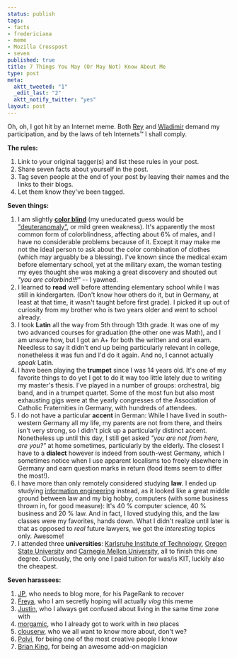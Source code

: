 ```yaml
--- 
status: publish
tags: 
- facts
- fredericiana
- meme
- Mozilla Crosspost
- seven
published: true
title: 7 Things You May (Or May Not) Know About Me
type: post
meta: 
  aktt_tweeted: "1"
  _edit_last: "2"
  aktt_notify_twitter: "yes"
layout: post
---
```

Oh, oh, I got hit by an Internet meme. Both <a href="http://www.reybango.com/index.cfm/2009/1/15/7-Things-You-May-Or-May-Not-Know-About-Me">Rey</a> and <a href="http://adblockplus.org/blog/now-it-got-me-as-well">Wladimir</a> demand my participation, and by the laws of teh Internets&trade; I shall comply.

<strong>The rules:</strong>
<ol>
	<li>Link to your original tagger(s) and list these rules in your post.</li>
	<li>Share seven facts about yourself in the post.</li>
	<li>Tag seven people at the end of your post by leaving their names and the links to their blogs.</li>
	<li>Let them know they've been tagged.</li>
</ol>

<strong>Seven things:</strong>
<ol>
	<li>I am slightly <strong><a href="http://en.wikipedia.org/wiki/Color_blindness">color blind</a></strong> (my uneducated guess would be <a href="http://en.wikipedia.org/wiki/Deuteranomaly#Anomalous_trichromacy">"deuteranomaly"</a>, or mild green weakness). It's apparently the most common form of colorblindness, affecting about 6% of males, and I have no considerable problems because of it. Except it may make me not the ideal person to ask about the color combination of clothes (which may arguably be a blessing). I've known since the medical exam before elementary school, yet at the military exam, the woman testing my eyes thought she was making a great discovery and shouted out <em>"you are colorbind!!!"</em> -- I yawned.</li>
	<li>I learned to <strong>read</strong> well before attending elementary school while I was still in kindergarten. (Don't know how others do it, but in Germany, at least at that time, it wasn't taught before first grade). I picked it up out of curiosity from my brother who is two years older and went to school already.</li>
	<li>I took <strong>Latin</strong> all the way from 5th through 13th grade. It was one of my two advanced courses for graduation (the other one was Math), and I am unsure how, but I got an A+ for both the written and oral exam. Needless to say it didn't end up being particularly relevant in college, nonetheless it was fun and I'd do it again. And no, I cannot actually <em>speak</em> Latin.</li>
	<li>I have been playing the <strong>trumpet</strong> since I was 14 years old. It's one of my favorite things to do yet I got to do it way too little lately due to writing my master's thesis. I've played in a number of groups: orchestral, big band, and in a trumpet quartet. Some of the most fun but also most exhausting gigs were at the yearly congresses of the Association of Catholic Fraternities in Germany, with hundreds of attendees.</li>
	<li>I do not have a particular <strong>accent</strong> in German: While I have lived in south-western Germany all my life, my parents are not from there, and theirs isn't very strong, so I didn't pick up a particularly distinct accent. Nonetheless up until this day, I still get asked <em>"you are not from here, are you?"</em> at home sometimes, particularly by the elderly. The closest I have to a <strong>dialect</strong> however is indeed from south-west Germany, which I sometimes notice when I use apparent localisms too freely elsewhere in Germany and earn question marks in return (food items seem to differ the most!).</li>
	<li>I have more than only remotely considered studying <strong>law</strong>. I ended up studying <a href="http://informationswirtschaft.de/en/ueb/teaser1">information engineering</a> instead, as it looked like a great middle ground between law and my big hobby, computers (with some business thrown in, for good measure): It's 40&nbsp;% computer science, 40&nbsp;% business and 20&nbsp;% law. And in fact, I loved studying this, and the law classes were my favorites, hands down. What I didn't realize until later is that as opposed to <em>real</em> future lawyers, we got the <em>interesting</em> topics only. Awesome!</li>
	<li>I attended three <strong>universities</strong>: <a href="http://www.uni-karlsruhe.de">Karlsruhe Institute of Technology</a>, <a href="http://www.oregonstate.edu">Oregon State University</a> and <a href="http://www.cmu.edu">Carnegie Mellon University</a>, all to finish this one degree. Curiously, the only one I paid tuition for was/is KIT, luckily also the cheapest.</li>
</ol>

<strong>Seven harassees:</strong>
<ol>
	<li><a href="http://blog.jeanpierre.de/">JP</a>, who needs to blog more, for his PageRank to recover</li>
	<li><a href="http://marshmallowfreya.blogspot.com/">Freya</a>, who I am secretly hoping will actually <em>vlog</em> this meme</li>
	<li><a href="http://justindow.com/">Justin</a>, who I always get confused about living in the same time zone with</li>
	<li><a href="http://morgamic.com/">morgamic</a>, who I already got to work with in <em>two</em> places</li>
	<li><a href="http://micropipes.com/blog/">clouserw</a>, who we all want to know more about, don't we?</li>
	<li><a href="http://alex.polvi.net/">Polvi</a>, for being one of the most creative people I know</li>
	<li><a href="http://brian.kingsonline.net/talk/">Brian King</a>, for being an awesome add-on magician</li>
</ol>
